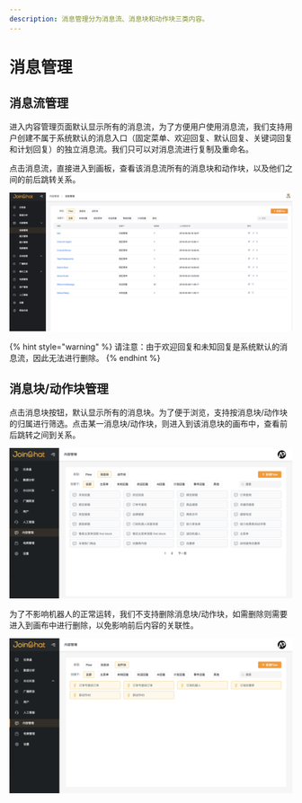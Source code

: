 ```yaml
---
description: 消息管理分为消息流、消息块和动作块三类内容。
---
```


# 消息管理

## 消息流管理

进入内容管理页面默认显示所有的消息流，为了方便用户使用消息流，我们支持用户创建不属于系统默认的消息入口（固定菜单、欢迎回复、默认回复、关键词回复和计划回复）的独立消息流。我们只可以对消息流进行复制及重命名。

点击消息流，直接进入到画板，查看该消息流所有的消息块和动作块，以及他们之间的前后跳转关系。

![&#x6D88;&#x606F;&#x7BA1;&#x7406;](../../.gitbook/assets/image%20%28108%29.png)

{% hint style="warning" %}
请注意：由于欢迎回复和未知回复是系统默认的消息流，因此无法进行删除。
{% endhint %}

## 消息块/动作块管理

点击消息块按钮，默认显示所有的消息块。为了便于浏览，支持按消息块/动作块的归属进行筛选。点击某一消息块/动作块，则进入到该消息块的画布中，查看前后跳转之间到关系。

![&#x6D88;&#x606F;&#x5757;&#x7BA1;&#x7406;](../../.gitbook/assets/image%20%2863%29.png)

为了不影响机器人的正常运转，我们不支持删除消息块/动作块，如需删除则需要进入到画布中进行删除，以免影响前后内容的关联性。

![&#x52A8;&#x4F5C;&#x5757;&#x7BA1;&#x7406;](../../.gitbook/assets/image%20%288%29.png)




